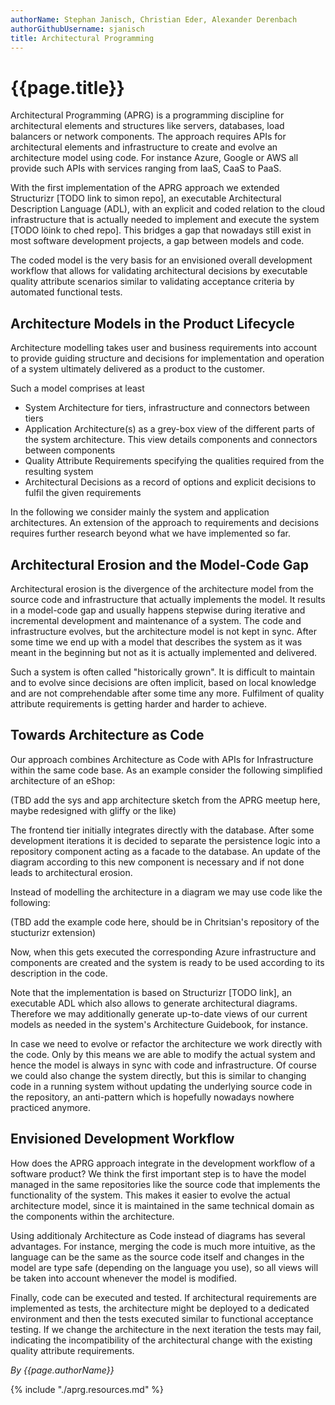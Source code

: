```yaml
---
authorName: Stephan Janisch, Christian Eder, Alexander Derenbach
authorGithubUsername: sjanisch
title: Architectural Programming
---
```

# {{page.title}}


Architectural Programming (APRG) is a programming discipline for architectural elements and structures like servers, databases, load balancers or network components. The approach requires APIs for architectural elements and infrastructure to create and evolve an architecture model using code. For instance Azure, Google or AWS all provide such APIs with services ranging from IaaS, CaaS to PaaS.

With the first implementation of the APRG approach we extended Structurizr [TODO link to simon repo], an executable Architectural Description Language (ADL), with an explicit and coded relation to the cloud infrastructure that is actually needed to implement and execute the system [TODO löink to ched repo]. This bridges a gap that nowadays still exist in most software development projects, a gap between models and code.

The coded model is the very basis for an envisioned overall development workflow that allows for validating architectural decisions by executable quality attribute scenarios similar to validating acceptance criteria by automated functional tests. 

## Architecture Models in the Product Lifecycle
Architecture modelling takes user and business requirements into account to provide guiding structure and decisions for implementation and operation of a system ultimately delivered as a product to the customer.

Such a model comprises at least

- System Architecture for tiers, infrastructure and connectors between tiers
- Application Architecture(s) as a grey-box view of the different parts of the system architecture. This view details components and connectors between components 
- Quality Attribute Requirements specifying the qualities required from the resulting system
- Architectural Decisions as a record of options and explicit decisions to fulfil the given requirements

In the following we consider mainly the system and application architectures. An extension of the approach to requirements and decisions requires further research beyond what we have implemented so far.

## Architectural Erosion and the Model-Code Gap
Architectural erosion is the divergence of the architecture model from the source code and infrastructure that actually implements the model. It results in a model-code gap and usually happens stepwise during iterative and incremental development and maintenance of a system. The code and infrastructure evolves, but the architecture model is not kept in sync. After some time we end up with a model that describes the system as it was meant in the beginning but not as it is actually implemented and delivered. 

Such a system is often called "historically grown". It is difficult to maintain and to evolve since decisions are often implicit, based on local knowledge and are not comprehendable after some time any more. Fulfilment of quality attribute requirements is getting harder and harder to achieve.

## Towards Architecture as Code 
Our approach combines Architecture as Code with APIs for Infrastructure within the same code base. As an example consider the following simplified architecture of an eShop:

(TBD add the sys and app architecture sketch from the APRG meetup here, maybe redesigned with gliffy or the like)
	
The frontend tier initially integrates directly with the database. After some development iterations it is decided to separate the persistence logic into a repository component acting as a facade to the database. An update of the diagram according to this new component is necessary and if not done leads to architectural erosion. 

Instead of modelling the architecture in a diagram we may use code like the following:

(TBD add the example code here, should be in Chritsian's repository of the stucturizr extension)
	
Now, when this gets executed the corresponding Azure infrastructure and components are created and the system is ready to be used according to its description in the code.

Note that the implementation is based on Structurizr [TODO link], an executable ADL which also allows to generate architectural diagrams. Therefore we may additionally generate up-to-date views of our current models as needed in the system's Architecture Guidebook, for instance.

In case we need to evolve or refactor the architecture we work directly with the code. Only by this means we are able to modify the actual system and hence the model is always in sync with code and infrastructure. Of course we could also change the system directly, but this is similar to changing code in a running system without updating the underlying source code in the repository, an anti-pattern which is hopefully nowadays nowhere practiced anymore. 

## Envisioned Development Workflow

How does the APRG approach integrate in the development workflow of a software product? We think the first important step is to have the model managed in the same repositories like the source code that implements the functionality of the system. This makes it easier to evolve the actual architecture model, since it is maintained in the same technical domain as the components within the architecture.

Using additionaly Architecture as Code instead of diagrams has several advantages. For instance, merging the code is much more intuitive, as the language can be the same as the source code itself and changes in the model are type safe (depending on the language you use), so all views will be taken into account whenever the model is modified. 

Finally, code can be executed and tested. If architectural requirements are implemented as tests, the architecture might be deployed to a dedicated environment and then the tests executed similar to functional acceptance testing. If we change the architecture in the next iteration the tests may fail, indicating the incompatibility of the architectural change with the existing quality attribute requirements.


*By {{page.authorName}}*

{% include "./aprg.resources.md" %}
